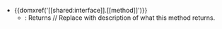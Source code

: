 - {{domxref('[[shared:interface]].[[method]]')}}
  - : Returns // Replace with description of what this method returns.
